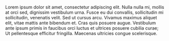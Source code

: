 
Lorem ipsum dolor sit amet, consectetur adipiscing elit.
Nulla nulla mi, mollis at orci sed, dignissim vestibulum urna.
Fusce eu dui convallis, sollicitudin mi sollicitudin, venenatis velit.
Sed ut cursus arcu. Vivamus maximus aliquet elit, vitae mattis ante bibendum et.
Cras quis posuere augue.
Vestibulum ante ipsum primis in faucibus orci luctus et ultrices posuere cubilia curae;
Ut pellentesque efficitur fringilla.
Maecenas ultricies congue scelerisque.